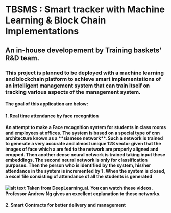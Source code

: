 <h1>TBSMS : Smart tracker with Machine Learning & Block Chain Implementations</h1>

<h2>An in-house developement by Training baskets' R&D team.</h2>

<h3>This project is planned to be deployed with a machine learning and blockchain platform to achieve smart implementations of an 
intelligent management system that can train itself on tracking various aspects of the management system.</h3>


<h4> The goal of this application are below:</h4>
<h4>1. Real time attendance by face recognition </h4>
<h4>An attempt to make a Face recognition system for students in class rooms and employees at offices. The system is based on a special type of cnn architecture known as a **siamese network**.  Such a network is trained to generate a very accurate and almost unique 128 vector given that the images of face which a are fed to the network are properly aligned and cropped. 
Then another dense neural network is trained taking input these embeddings. The second neural network is only for classification purposes. Then the person who is identified by the system, his/her attendance in the system is incremented by 1.
When the system is closed, a excel file consisting of attendance of all the students is generated<h4>

![alt text](https://cdn-images-1.medium.com/max/1600/1*z9gzhxpLxqqsXI7r6yzgog.jpeg)
Taken from DeepLearning.ai.
You can watch these videos. Professor Andrew Ng gives an excellent explanation to these networks.</h3>
<h4>2. Smart Contracts for better delivery and management</h4>
